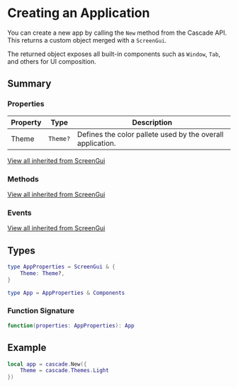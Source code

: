 # Creating an Application

You can create a new app by calling the `New` method from the Cascade API. This returns a custom object merged with a `ScreenGui`.

The returned object exposes all built-in components such as `Window`, `Tab`, and others for UI composition.

## Summary

### Properties

| Property | Type | Description |
|--------|--------|--------|
| Theme | `Theme?` | Defines the color pallete used by the overall application. |

[View all inherited from ScreenGui](https://create.roblox.com/docs/reference/engine/classes/ScreenGui#summary-properties)

### Methods

[View all inherited from ScreenGui](https://create.roblox.com/docs/reference/engine/classes/ScreenGui#summary-methods)

### Events

[View all inherited from ScreenGui](https://create.roblox.com/docs/reference/engine/classes/ScreenGui#summary-events)

## Types

```lua
type AppProperties = ScreenGui & {
    Theme: Theme?,
}

type App = AppProperties & Components
```

### Function Signature

```lua
function(properties: AppProperties): App
```

## Example

```lua linenums="1"
local app = cascade.New({
    Theme = cascade.Themes.Light
})
```

